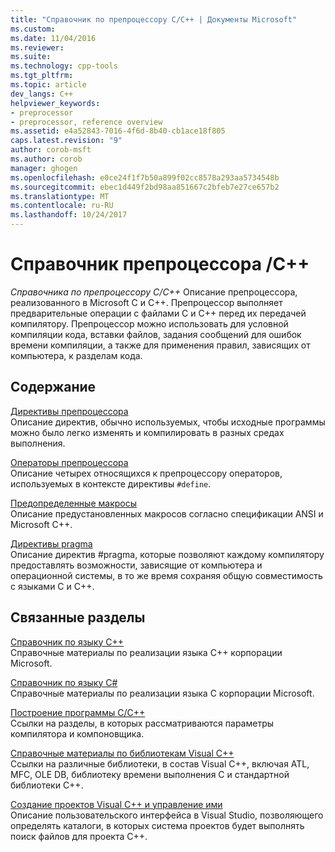 ```yaml
---
title: "Справочник по препроцессору C/C++ | Документы Microsoft"
ms.custom: 
ms.date: 11/04/2016
ms.reviewer: 
ms.suite: 
ms.technology: cpp-tools
ms.tgt_pltfrm: 
ms.topic: article
dev_langs: C++
helpviewer_keywords:
- preprocessor
- preprocessor, reference overview
ms.assetid: e4a52843-7016-4f6d-8b40-cb1ace18f805
caps.latest.revision: "9"
author: corob-msft
ms.author: corob
manager: ghogen
ms.openlocfilehash: e0ce24f1f7b50a899f02cc8578a293aa5734548b
ms.sourcegitcommit: ebec1d449f2bd98aa851667c2bfeb7e27ce657b2
ms.translationtype: MT
ms.contentlocale: ru-RU
ms.lasthandoff: 10/24/2017
---
```

# <a name="cc-preprocessor-reference"></a>Cправочник препроцессора /C++
*Справочника по препроцессору C/C++* Описание препроцессора, реализованного в Microsoft C и C++. Препроцессор выполняет предварительные операции с файлами C и C++ перед их передачей компилятору. Препроцессор можно использовать для условной компиляции кода, вставки файлов, задания сообщений для ошибок времени компиляции, а также для применения правил, зависящих от компьютера, к разделам кода.  
  
## <a name="in-this-section"></a>Содержание  
 [Директивы препроцессора](../preprocessor/preprocessor-directives.md)  
 Описание директив, обычно используемых, чтобы исходные программы можно было легко изменять и компилировать в разных средах выполнения.  
  
 [Операторы препроцессора](../preprocessor/preprocessor-operators.md)  
 Описание четырех относящихся к препроцессору операторов, используемых в контексте директивы `#define`.  
  
 [Предопределенные макросы](../preprocessor/predefined-macros.md)  
 Описание предустановленных макросов согласно спецификации ANSI и Microsoft C++.  
  
 [Директивы pragma](../preprocessor/pragma-directives-and-the-pragma-keyword.md)  
 Описание директив #pragma, которые позволяют каждому компилятору предоставлять возможности, зависящие от компьютера и операционной системы, в то же время сохраняя общую совместимость с языками C и C++.  
  
## <a name="related-sections"></a>Связанные разделы  
 [Справочник по языку C++](../cpp/cpp-language-reference.md)  
 Справочные материалы по реализации языка C++ корпорации Microsoft.  
  
 [Справочник по языку C#](../c-language/c-language-reference.md)  
 Справочные материалы по реализации языка C корпорации Microsoft.  
  
 [Построение программы C/C++](../build/reference/c-cpp-building-reference.md)  
 Ссылки на разделы, в которых рассматриваются параметры компилятора и компоновщика.  
  
 [Справочные материалы по библиотекам Visual C++](http://msdn.microsoft.com/en-us/fec23c40-10c0-4857-9cdc-33a3b99b30ae)  
 Ссылки на различные библиотеки, в состав Visual C++, включая ATL, MFC, OLE DB, библиотеку времени выполнения C и стандартной библиотеки C++.  
  
 [Создание проектов Visual C++ и управление ими](../ide/creating-and-managing-visual-cpp-projects.md)  
 Описание пользовательского интерфейса в Visual Studio, позволяющего определять каталоги, в которых система проектов будет выполнять поиск файлов для проекта C++.